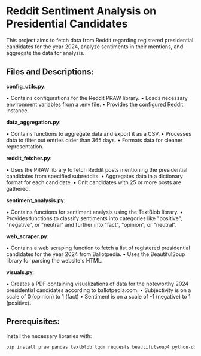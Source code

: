 # Reddit Sentiment Analysis on Presidential Candidates

This project aims to fetch data from Reddit regarding registered presidential candidates for the year 2024, analyze sentiments in their mentions, and aggregate the data for analysis.

## Files and Descriptions:

__config_utils.py__:

• Contains configurations for the Reddit PRAW library.
• Loads necessary environment variables from a .env file.
• Provides the configured Reddit instance.

__data_aggregation.py__:

• Contains functions to aggregate data and export it as a CSV.
• Processes data to filter out entries older than 365 days.
• Formats data for cleaner representation.

__reddit_fetcher.py__:

• Uses the PRAW library to fetch Reddit posts mentioning the presidential candidates from specified subreddits.
• Aggregates data in a dictionary format for each candidate.
• Onlt candidates with 25 or more posts are gathered.

__sentiment_analysis.py__:

• Contains functions for sentiment analysis using the TextBlob library.
• Provides functions to classify sentiments into categories like "positive", "negative", or "neutral" and further into "fact", "opinion", or "neutral".

__web_scraper.py__:

• Contains a web scraping function to fetch a list of registered presidential candidates for the year 2024 from Ballotpedia.
• Uses the BeautifulSoup library for parsing the website's HTML.

__visuals.py__:

• Creates a PDF containing visualizations of data for the noteworthy 2024 presidential candidates according to ballotpedia.com. 
• Subjectivity is on a scale of 0 (opinion) to 1 (fact)
• Sentiment is on a scale of -1 (negative) to 1 (positive).

## Prerequisites:

Install the necessary libraries with:

```bash
pip install praw pandas textblob tqdm requests beautifulsoup4 python-dotenv
```
